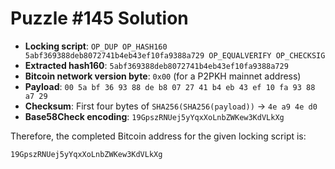 # Puzzle #145 Solution

- **Locking script**: `OP_DUP OP_HASH160 5abf369388deb8072741b4eb43ef10fa9388a729 OP_EQUALVERIFY OP_CHECKSIG`
- **Extracted hash160**: `5abf369388deb8072741b4eb43ef10fa9388a729`
- **Bitcoin network version byte**: `0x00` (for a P2PKH mainnet address)
- **Payload**: `00 5a bf 36 93 88 de b8 07 27 41 b4 eb 43 ef 10 fa 93 88 a7 29`
- **Checksum**: First four bytes of `SHA256(SHA256(payload))` → `4e a9 4e d0`
- **Base58Check encoding**: `19GpszRNUej5yYqxXoLnbZWKew3KdVLkXg`

Therefore, the completed Bitcoin address for the given locking script is:

```
19GpszRNUej5yYqxXoLnbZWKew3KdVLkXg
```
